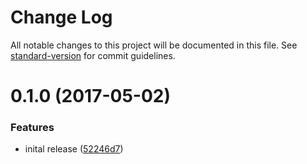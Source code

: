 # Change Log

All notable changes to this project will be documented in this file. See [standard-version](https://github.com/conventional-changelog/standard-version) for commit guidelines.

<a name="0.1.0"></a>
# 0.1.0 (2017-05-02)


### Features

* inital release ([52246d7](https://github.com/KnisterPeter/typescript-patternplate-resolver/commit/52246d7))

